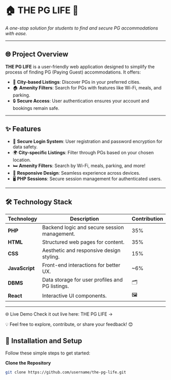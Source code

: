 # 🏠 THE PG LIFE 🌟  
_A one-stop solution for students to find and secure PG accommodations with ease._  

---

## 🌐 Project Overview  

**THE PG LIFE** is a user-friendly web application designed to simplify the process of finding PG (Paying Guest) accommodations. It offers:  
- 🌆 **City-based Listings**: Discover PGs in your preferred cities.  
- 🏠 **Amenity Filters**: Search for PGs with features like Wi-Fi, meals, and parking.  
- 🔒 **Secure Access**: User authentication ensures your account and bookings remain safe.  

---

## ✨ Features  

- 🔐 **Secure Login System**: User registration and password encryption for data safety.  
- 🌍 **City-specific Listings**: Filter through PGs based on your chosen location.  
- 🛏️ **Amenity Filters**: Search by Wi-Fi, meals, parking, and more!  
- 📱 **Responsive Design**: Seamless experience across devices.  
- 🖥️ **PHP Sessions**: Secure session management for authenticated users.  

---

## 🛠️ Technology Stack  

| Technology      | Description                                     | Contribution |
|------------------|-------------------------------------------------|--------------|
| **PHP**         | Backend logic and secure session management.    | 35%          |
| **HTML**        | Structured web pages for content.               | 35%          |
| **CSS**         | Aesthetic and responsive design styling.        | 15%          |
| **JavaScript**  | Front-end interactions for better UX.           | ~6%          |
| **DBMS**        | Data storage for user profiles and PG listings. | 🗂️          |
| **React**       | Interactive UI components.                      | 🖼️          |

---
🌐 Live Demo
Check it out live here: THE PG LIFE -> 

💡 Feel free to explore, contribute, or share your feedback! 😊

## 🚀 Installation and Setup  

Follow these simple steps to get started:  

**Clone the Repository**  
   ```bash
   git clone https://github.com/username/the-pg-life.git
  
